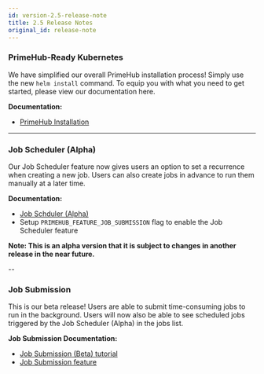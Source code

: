 ```yaml
---
id: version-2.5-release-note
title: 2.5 Release Notes
original_id: release-note
---
```


### PrimeHub-Ready Kubernetes

We have simplified our overall PrimeHub installation process! Simply use the new `helm install` command. To equip you with what you need to get started, please view our documentation here.

**Documentation:**

- [PrimeHub Installation](dev-introduction)

---

### Job Scheduler (Alpha)

Our Job Scheduler feature now gives users an option to set a recurrence when creating a new job. Users can also create jobs in advance to run them manually at a later time. 

**Documentation:**

- [Job Schduler (Alpha)](job-scheduling-feature)
- Setup `PRIMEHUB_FEATURE_JOB_SUBMISSION` flag to enable the Job Scheduler feature

**Note: This is an alpha version that it is subject to changes in another release in the near future.**

--

### Job Submission

This is our beta release! Users are able to submit time-consuming jobs to run in the background. Users will now also be able to see scheduled jobs triggered by the Job Scheduler (Alpha) in the jobs list. 

**Job Submission Documentation:** 

- [Job Submission (Beta) tutorial](job-submission-tutorial-simple)
- [Job Submission feature](job-submission-feature)